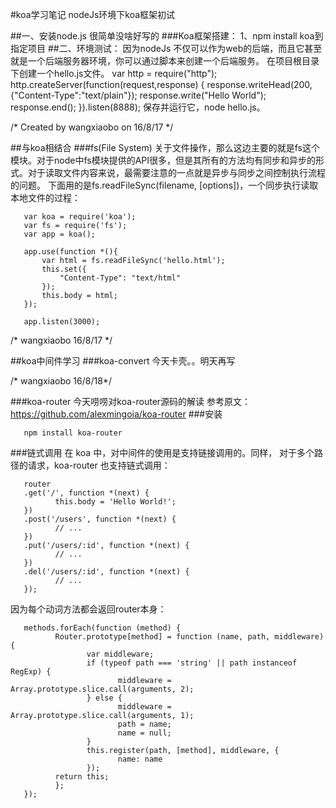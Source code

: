 #koa学习笔记
nodeJs环境下koa框架初试

##一、安装node.js 
       很简单没啥好写的
###Koa框架搭建：
       1、npm install koa到指定项目
##二、环境测试：
    因为nodeJs 不仅可以作为web的后端，而且它甚至就是一个后端服务器环境，你可以通过脚本来创建一个后端服务。
    在项目根目录下创建一个hello.js文件。
    var http = require("http");
    http.createServer(function(request,response)
    {
        response.writeHead(200,{"Content-Type":"text/plain"});
        response.write("Hello World");
        response.end();
    }).listen(8888);
    保存并运行它，node hello.js。

/* Created by wangxiaobo on 16/8/17 */

##与koa相结合
###fs(File System)
关于文件操作，那么这边主要的就是fs这个模块。对于node中fs模块提供的API很多，但是其所有的方法均有同步和异步的形式。对于读取文件内容来说，最需要注意的一点就是异步与同步之间控制执行流程的问题。
下面用的是fs.readFileSync(filename, [options])，一个同步执行读取本地文件的过程：

       var koa = require('koa');
       var fs = require('fs');
       var app = koa();
       
       app.use(function *(){
           var html = fs.readFileSync('hello.html');
           this.set({
               "Content-Type": "text/html"
           });
           this.body = html;
       });
       
       app.listen(3000);
       
/* wangxiaobo 16/8/17 */

##koa中间件学习
###koa-convert
今天卡壳。。明天再写

/* wangxiaobo 16/8/18*/

###koa-router
今天唠唠对koa-router源码的解读
参考原文：https://github.com/alexmingoia/koa-router
###安装

       npm install koa-router

###链式调用
在 koa 中，对中间件的使用是支持链接调用的。同样，
对于多个路径的请求，koa-router 也支持链式调用：

       router
       .get('/', function *(next) {
              this.body = 'Hello World!';
       })
       .post('/users', function *(next) {
              // ...
       })
       .put('/users/:id', function *(next) {
              // ...
       })
       .del('/users/:id', function *(next) {
              // ...
       });
       
因为每个动词方法都会返回router本身：

       methods.forEach(function (method) {
              Router.prototype[method] = function (name, path, middleware) {
                     var middleware;
                     if (typeof path === 'string' || path instanceof RegExp) {
                            middleware = Array.prototype.slice.call(arguments, 2);
                     } else {
                            middleware = Array.prototype.slice.call(arguments, 1);
                            path = name;
                            name = null;
                     }
                     this.register(path, [method], middleware, {
                            name: name
                     });
              return this;
              };
       });
